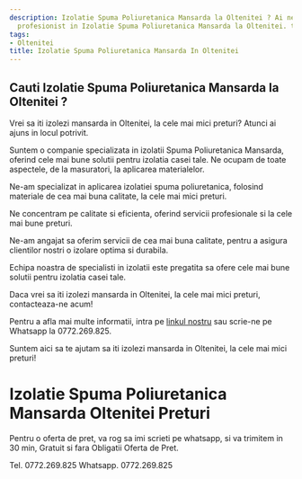 ```yaml
---
description: Izolatie Spuma Poliuretanica Mansarda la Oltenitei ? Ai nevoie de un
  profesionist in Izolatie Spuma Poliuretanica Mansarda la Oltenitei. tel. 0772.269.825
tags:
- Oltenitei
title: Izolatie Spuma Poliuretanica Mansarda In Oltenitei
---
```



## Cauti Izolatie Spuma Poliuretanica Mansarda la Oltenitei ?

Vrei sa iti izolezi mansarda in Oltenitei, la cele mai mici preturi? Atunci ai ajuns in locul potrivit.

Suntem o companie specializata in izolatii Spuma Poliuretanica Mansarda, oferind cele mai bune solutii pentru izolatia casei tale. Ne ocupam de toate aspectele, de la masuratori, la aplicarea materialelor.

Ne-am specializat in aplicarea izolatiei spuma poliuretanica, folosind materiale de cea mai buna calitate, la cele mai mici preturi.

Ne concentram pe calitate si eficienta, oferind servicii profesionale si la cele mai bune preturi.

Ne-am angajat sa oferim servicii de cea mai buna calitate, pentru a asigura clientilor nostri o izolare optima si durabila.

Echipa noastra de specialisti in izolatii este pregatita sa ofere cele mai bune solutii pentru izolatia casei tale.

Daca vrei sa iti izolezi mansarda in Oltenitei, la cele mai mici preturi, contacteaza-ne acum!

Pentru a afla mai multe informatii, intra pe [linkul nostru](https://www.izolatie-mansarda-oltenitei.ro/) sau scrie-ne pe Whatsapp la 0772.269.825.

Suntem aici sa te ajutam sa iti izolezi mansarda in Oltenitei, la cele mai mici preturi!

# Izolatie Spuma Poliuretanica Mansarda Oltenitei Preturi
Pentru o oferta de pret, va rog sa imi scrieti pe whatsapp, si va trimitem in 30 min, Gratuit si fara Obligatii Oferta de Pret.

Tel. 0772.269.825
Whatsapp. 0772.269.825